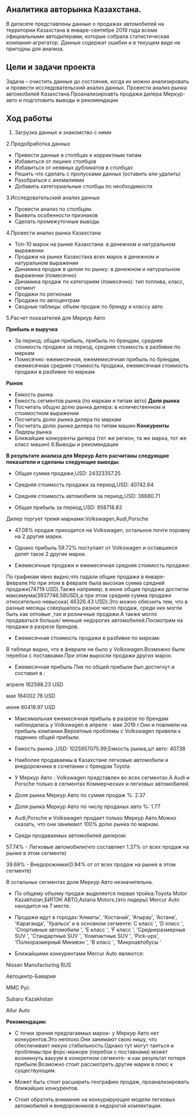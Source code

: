 ## Аналитика авторынка Казахстана.

В датасете  представлены данные о продажах автомобилей на территории Казахстана в январе-сентябре 2019 года всеми официальными автодилерами, которые собрала статистическая компания-агрегатор. Данные содержат ошибки и в текущем виде не пригодны для анализа. 

## Цели и задачи проекта
Задача – очистить данные до состояния, когда их можно анализировать и провести исследовательский анализ данных. Провести анализ рынка автомобилей Казахстана.Проанализироавть продажи дилера Меркур-авто и подготовить выводы и рекомендации

## Ход работы
1. Загрузка данных и знакомство с ними

2.Предобработка данных

- Привести данные в столбцах к корректным типам
- Избавиться от лишних столбцов
- Избавиться от неявных дубликатов в столбцах 
- Решить что сделать с пропусками данных (оставить или удалить)
- Разобраться с аномалиями 
- Добавить категориальные столбцы по необходимости

3.Исследовательский анализ данных

- Провести анализ по столбцам.
- Выявить особенности признаков
- Сделать промежуточные выводы

4.Провести анализ рынка Казахстана

- Топ-10 марок на рынке Казахстана: в денежном и натуральном выражении 
- Продажи на рынке Казахстана всех марок в денежном и натуральном выражении
- Динамика продаж в целом по рынку: в денежном и натуральном выражении (помесячно)
- Динамика продаж по категориям (помесячно): тип топлива, класс, сегмент
- Продажи по регионам
- Продажи по автоцентрам
- Сводные таблицы: объем продаж по бренду и классу авто
    
5.Расчет показателей для Меркур Авто

**Прибыль и выручка**

- За период: общая прибыль, прибыль по брендам, средняя стоимость продажи за период,
  средняя стоимость в разбивке по маркам  
- Помесячно: ежемесячная, ежемемесячная прибыль по брендам, ежемесячная средняя
  стоимость продажи, ежемесячная стоимость продажи в разбивке по маркам
  
**Рынок**
- Емкость рынка
- Емкость сегментов рынка (по маркам и типам авто)
**Доля рынка**
- Посчитать общую долю рынка дилера: в количественном и стоимостном выражении
- Посчитать долю рынка дилера по маркам
- Посчитать долю рынка дилера по типам машин
**Конкуренты**
- Лидеры рынка
- Ближайшие конкуренты дилера (тот же регион, та же марка, тот же класс машин)
6.Выводы и рекомендации

**В результате анализа для  Меркур Авто расчитаны следующие показатели и  сделаны следующие выводы:**

- Общая сумма продажи,USD: 24323357.25
    
- Средняя стоимость продажи за период,USD: 40742.64
    
- Средняя стоимость автомобиля за период,USD: 36680.71
    
- Общая прибыль за период,USD: 958718.83
    
    
Дилер торгует тремя марками:Volkswagen,Audi,Porsche
    
- 47.08% продаж приходится на Volkswagen, остальное почти поровну на 2 другие марки.

- Однако прибыль 59.72% поступает от Volkswagen и оставшиеся делят такзе 2 другие марки.  


- Ежемесячные продажи и ежемесячная средняя стоимость продажи:

По графикам явно видно,что падали общие продажи в январе-феврале.Но при этом в феврале была высокая сумма средней продажи(74719 USD).Также например, в июне общие продажи достигли максимума(3937746.58USD),а при этом средняя сумма продажи относительно невысока( 46326.43 USD).Это можно обяснить тем, что в разные месяцы совершалось разное число продаж, среди них могли быть как оптовые ,так и розничные продажи.А также могло продаваться больше/ меньше недорогих автомобилей.Посмотрим на продажи в разрезе брендов.

- Ежемесячная стоимость продажи в разбивке по маркам:

В таблице видно, что в феврале не было у Volkswagen.Возможно были перебои с поставками.При этом выросли продажи других марок.

- Ежемесячная прибыль
Пик по общей прибыли был достигнут и составил в :

апреле 162598.23 USD

мае 164002.76 USD

июне 60418.97 USD

- Максимальная ежемесячная прибыль в разрезе по брендам наблюдалась у Volkswagen в апреле - мае 2019 г.Они и повлияли на прибыль компании.Вероятные проблемы с Volkswagen привели к падению общей прибыли.

- Емкость рынка  ,USD: 1025957075.99;Емкость рынка,шт авто: 40738

- Наиболее продаваемы в Казахстане легковые автомобили и внедорожники в сочетании с брендом Toyota

- У Меркур Авто : Volkswagen представлен во всех сегментах.А Audi и Porsche только в сегментах Коммерческих и легковых автомобилей.

- Доля рынка Меркур Авто по сумме продаж %: 2.37

- Доля рынка Меркур Авто по числу проданых авто %: 1.77

-  Audi,Porsche и Volkswagen продает только Меркур Авто.Можно сказать, что они занимают 100% долю рынка по маркам.

- Среди продаваемых автомобилей дилером:

57.74% - Легковые автомобили(что составляет 1.37% от всех продаж на рынке в этом сегменте)

39.69% - Внедорожники(0.94% от от всех продаж на рынке в этом сегменте)

В остальных сегментах доля Меркур Авто незначительна.

- По общему объему продаж выделяется первая тройка:Toyota Motor Kazakhstan,БИПЭК АВТО,Astana Motors.(это лидеры) Mercur Auto находится на 7 месте.
- Продажи идут в городах:'Алматы', 'Костанай', 'Атырау', 'Астана', 'Караганда', 'Уральск'
  и в основном сегменте:
  C класс ',
 'D класс ',
 'Спортивные автомобили ',
 'E класс ',
 'F класс ',
 'Среднеразмерные SUV ',
 'Стандартные SUV ',
 'Компактные SUV ',
 'Pick-ups',
 'Полноразмерный Минивэн ',
 'B класс ',
 'Микроавтобусы '

- Ближайшими конкурентами Mercur Auto являются:

Nissan Manufacturing RUS

Автоцентр-Бавария

ММС Рус

Subaru Kazakhstan

Allur Auto

**Рекомендации:**

- С точки зрения предлагаемых марок- у Меркур Авто нет конкурентов.Это неплохо.Они занимают свою нишу, что обеспечивает некую стабильность.Однако тут могут таиться и проблемы:при форс-мажоре (перебои с поставками) может возникнуть вакуум в конкретном сегменте- и как результат потеря прибыли.Возможно стоит рассмотреть другие марки в плюс к существующим.

- Может быть стоит расширить географию продаж, проанализировать ближайших конкурентов.

- Стоит обратить внимание на конкурирующие модели легковых автомобилей и внедорожников в недорогой комлектации.


